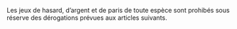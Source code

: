 Les jeux de hasard, d’argent et de paris de toute espèce sont prohibés sous réserve des dérogations prévues aux articles suivants.